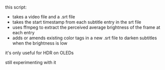 this script:
- takes a video file and a .srt file
- takes the start timestamp from each subtitle entry in the srt file
- uses ffmpeg to extract the perceived average brightness of the frame at each entry
- adds or amends existing color tags in a new .srt file to darken subtitles when the brightness is low

it's only useful for HDR on OLEDs

still experimenting with it
